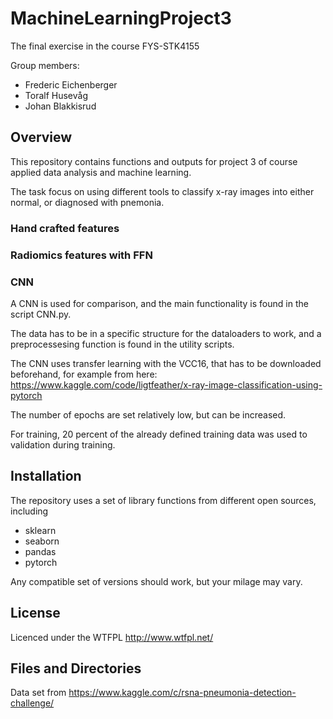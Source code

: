 # MachineLearningProject3
The final exercise in the course FYS-STK4155

Group members:

* Frederic Eichenberger
* Toralf Husevåg
* Johan Blakkisrud

## Overview
This repository contains functions and outputs for project 3 of course applied data analysis and machine learning.

The task focus on using different tools to classify x-ray images into either normal, or diagnosed with pnemonia.

### Hand crafted features
### Radiomics features with FFN

### CNN

A CNN is used for comparison, and the main functionality is found in the script CNN.py.

The data has to be in a specific structure for the dataloaders to work, and a preprocessesing function is found in the utility scripts.

The CNN uses transfer learning with the VCC16, that has to be downloaded beforehand, for example from here: https://www.kaggle.com/code/ligtfeather/x-ray-image-classification-using-pytorch

The number of epochs are set relatively low, but can be increased.

For training, 20 percent of the already defined training data was used to validation during training.

## Installation

The repository uses a set of library functions from different open sources, including

* sklearn
* seaborn
* pandas
* pytorch

Any compatible set of versions should work, but your milage may vary.

## License
Licenced under the WTFPL http://www.wtfpl.net/


## Files and Directories

Data set from https://www.kaggle.com/c/rsna-pneumonia-detection-challenge/
